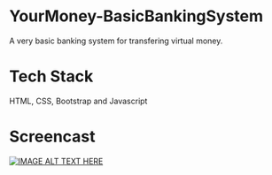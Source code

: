# YourMoney-BasicBankingSystem
A very basic banking system for transfering virtual money.

# Tech Stack
HTML, CSS, Bootstrap and Javascript

# Screencast
[![IMAGE ALT TEXT HERE](https://img.youtube.com/vi/UoaEMtRedGU/0.jpg)](https://youtu.be/UoaEMtRedGU)
